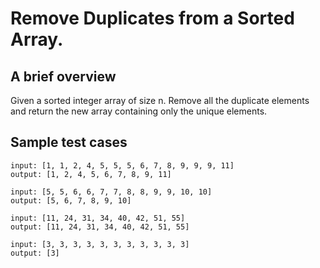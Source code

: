 # Remove Duplicates from a Sorted Array.

## A brief overview

Given a sorted integer array of size n. Remove all the duplicate elements and return the new array containing only the unique elements.

## Sample test cases

```
input: [1, 1, 2, 4, 5, 5, 5, 6, 7, 8, 9, 9, 9, 11]
output: [1, 2, 4, 5, 6, 7, 8, 9, 11]
```

```
input: [5, 5, 6, 6, 7, 7, 8, 8, 9, 9, 10, 10]
output: [5, 6, 7, 8, 9, 10]
```

```
input: [11, 24, 31, 34, 40, 42, 51, 55]
output: [11, 24, 31, 34, 40, 42, 51, 55]
```

```
input: [3, 3, 3, 3, 3, 3, 3, 3, 3, 3, 3]
output: [3]
```
